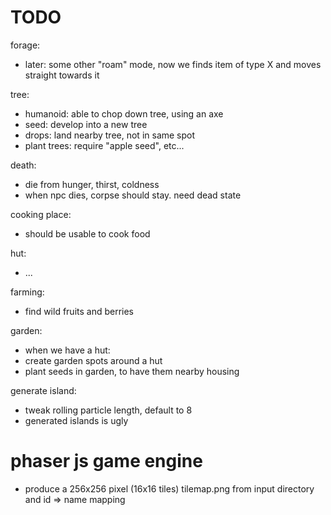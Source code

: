 
# TODO


forage:
  - later: some other "roam" mode, now we finds item of type X and moves straight towards it



tree:
  - humanoid: able to chop down tree, using an axe
  - seed: develop into a new tree
  - drops: land nearby tree, not in same spot
  - plant trees: require "apple seed", etc...


death:
  - die from hunger, thirst, coldness
  - when npc dies, corpse should stay. need dead state



cooking place:
  - should be usable to cook food


hut:
  - ...


farming:
  - find wild fruits and berries


garden:
  - when we have a hut:
  - create garden spots around a hut
  - plant seeds in garden, to have them nearby housing





generate island:
  - tweak rolling particle length, default to 8
  - generated islands is ugly




# phaser js game engine

  - produce a 256x256 pixel (16x16 tiles) tilemap.png from input directory and id => name mapping
